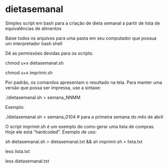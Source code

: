 # dietasemanal
Simples script em bash para a criação de dieta semanal a partir de lista de equivalências de alimentos

Baixe todos os arquivos para uma pasta em seu computador que possua um interpretador bash shell

Dê as permissões devidas para os scripts:

chmod u+x dietasemanal.sh

chmod u+x imprimir.sh

Por padrão, os comandos apresentam o resultado na tela. Para manter uma versão que possa ser impressa, use a sintaxe:

./dietasemanal.sh > semana_NNMM

Exemplo:

./dietasemanal.sh > semana_0104 # para a primeira semana do mês de abril

O script imprimir.sh é um exemplo de como gerar uma lista de compras. Hoje ele está "hardcoded". Exemplo de uso:

sh dietasemanal.sh > dietasemanal.txt && sh imprimir.sh > lista.txt

less lista.txt

less dietasemanal.txt

